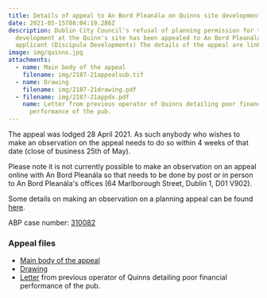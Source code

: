 ```yaml
---
title: Details of appeal to An Bord Pleanála on Quinns site development
date: 2021-05-15T08:04:19.286Z
description: Dublin City Council's refusal of planning permission for the
  development at the Quinn's site has been appealed to An Bord Pleanála by the
  applicant (Discipulo Developments) The details of the appeal are linked below.
image: img/quinns.jpg
attachments:
  - name: Main body of the appeal
    filename: img/2187-21appealsub.tif
  - name: Drawing
    filename: img/2187-21drawing.pdf
  - filename: img/2187-21appdx.pdf
    name: Letter from previous operator of Quinns detailing poor financial
      performance of the pub.
---
```

The appeal was lodged 28 April 2021. As such anybody who wishes to make an observation on the appeal needs to do so within 4 weeks of that date (close of business 25th of May).

Please note it is not currently possible to make an observation on an appeal online with An Bord Pleanála so that needs to be done by post or in person to An Bord Pleanála's offices (64 Marlborough Street, Dublin 1, D01 V902).

Some details on making an observation on a planning appeal can be found [here](https://www.pleanala.ie/en-ie/observation-on-a-planning-appeal).

ABP case number: [310082](https://www.pleanala.ie/en-ie/case/310082)

### Appeal files

* [Main body of the appeal](/docs/2187-21appealsub.pdf)
* [Drawing](/docs/2187-21drawing.pdf)
* [Letter](2187-21appdx.pdf) from previous operator of Quinns detailing poor financial performance of the pub.
